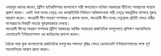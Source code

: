 ওবায়দুল কাদের জানান, ব্রিটিশ হাইকমিশনার বাংলাদেশে নারী ক্ষমতায়নে বর্তমান সরকারের নীতিগত অবস্থানের সন্তোষ প্রকাশ করেন। একই সঙ্গে দলের নেতৃত্ব এবং জনপ্রতিনিধি নির্বাচনে অধিকসংখ্যক নারী নেতৃত্ব অন্তর্ভুক্তির ব্যাপারে গুরুত্ব আরোপ করেন। আওয়ামী লীগ সাধারণ সম্পাদক এ প্রসঙ্গে বলেন, আওয়ামী লীগ দলের নেতৃত্বসহ প্রতিটি ক্ষেত্রে নারীর অংশগ্রহণের বিষয়টি অত্যন্ত গুরত্বসহকারে দেখছে।    
আওয়ামী লীগের সাধারণ সম্পাদক ব্রিটিশ সরকারের আর্থিক সহায়তায় রাজনৈতিক দলগুলোতে প্রশিক্ষণ সহযোগিতায় ডেমোক্রেসি ইন্টারন্যাশনাল এর কার্যক্রমের প্রশংসা করেন।

বৈঠকে সারা কুক বাংলাদেশের রাজনৈতিক দলগুলোর সক্ষমতা বৃদ্ধির ক্ষেত্রে ডেমোক্রেসি ইন্টারন্যাশনালের পক্ষে পূর্ণ সহযোগিতার আশ্বাস প্রদান করেন।
